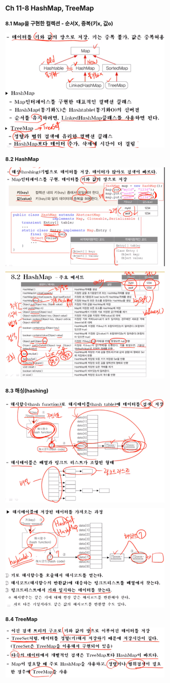 ## Ch 11-8 HashMap, TreeMap

### 8.1 Map을 구현한 컬렉션 - 순서X, 중복(키x, 값o)

![](./capture/9.PNG)



### 8.2 HashMap

![](./capture/10.png)

![](./capture/11.png)



### 8.3 해싱(hashing)

![](./capture/12.png)

![](./capture/13.png)



### 8.4 TreeMap

![](./capture/14.png)